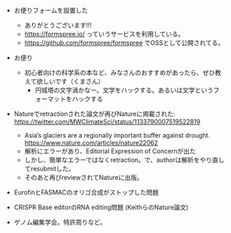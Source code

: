 
- お便りフォームを設置した
  - ありがとうございます!!!
  - https://formspree.io/ っていうサービスを利用している。
  - https://github.com/formspree/formspree でOSSとして公開されてる。
- お便り
  - 初心者向けの科学系の本など、みなさんのおすすめがあったら、ぜひ教えて欲しいです（くまさん）
    - 円城塔の文字渦かなー。文学をハックする。あるいは文学というフォーマットをハックする
  
- Natureでretractionされた論文が再びNatureに掲載された: https://twitter.com/MWClimateSci/status/1133790007519522819
  - Asia’s glaciers are a regionally important buffer against drought. https://www.nature.com/articles/nature22062
  - 解析にエラーがあり、Editorial Expression of Concernが出た
  - しかし、簡単なエラーではなくretraction。で、authorは解析をやり直してresubmitした。
  - そのあと再びreviewされてNatureに出版。
- EurofinとFASMACのオリゴ合成がストップした問題
- CRISPR Base editorのRNA editing問題 (KeithらのNature論文)
- ゲノム編集学会。特許周りなど。
